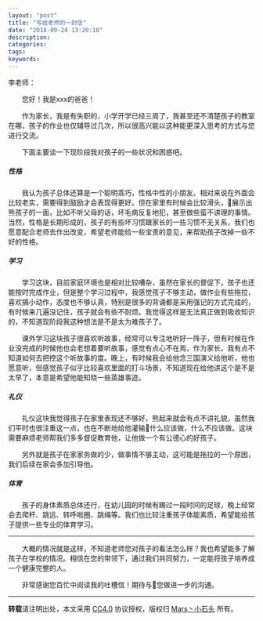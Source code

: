 ```yaml
---
layout: "post"
title: "写给老师的一封信"
date: "2018-09-24 13:20:10"
description: 
categories: 
tags: 
keywords: 
---
```


李老师：

&emsp;&emsp;您好！我是xxx的爸爸！

&emsp;&emsp;作为家长，我是有失职的，小学开学已经三周了，我甚至还不清楚孩子的教室在哪，孩子的作业也仅辅导过几次，所以很高兴能以这种能更深入思考的方式与您进行交流。

&emsp;&emsp;下面主要谈一下现阶段我对孩子的一些状况和困惑吧。




##### 性格

&emsp;&emsp;我认为孩子总体还算是一个聪明乖巧，性格中性的小朋友。相对来说在外面会比较老实，需要得到鼓励才会表现得更好。但在家里有时候会比较滑头，展示出熊孩子的一面，比如不听父母的话，坏毛病反复地犯，甚至做些蛮不讲理的事情。当然，性格是长期形成的，孩子的有些坏习惯跟家长的一些习惯不无关系，我们也愿意配合老师去作出改变，希望老师能给一些宝贵的意见，来帮助孩子改掉一些不好的性格。

##### 学习

&emsp;&emsp;学习这块，目前家庭环境也是相对比较嘈杂，虽然在家长的督促下，孩子也还能按时完成作业，但是整个学习过程中，我感觉孩子不够主动，做作业有些拖拉，喜欢搞小动作，态度也不够认真，特别是很多的背诵都是采用强记的方式完成的，有时候来几遍没记住，孩子就会有些不耐烦。我觉得这样是无法真正做到吸收知识的，不知道现阶段我这种想法是不是太为难孩子了。

&emsp;&emsp;课外学习这块孩子很喜欢听故事，经常可以专注地听好一阵子，但有时候在作业没完成的时候他也会老想着要听故事，感觉有点心不在焉，作为家长，我有点不知道如何去把控这个听故事的度。晚上，有时候我会给他念三国演义给他听，他也愿意听，但感觉孩子似乎比较喜欢里面的打斗场景，不知道现在给他讲这个是不是太早了，本意是希望他能知晓一些英雄事迹。

##### 礼仪

&emsp;&emsp;礼仪这块我觉得孩子在家里表现还不够好，熊起来就会有点不讲礼貌，虽然我们平时也很注重这一点，也在不断地给他灌输什么应该做，什么不应该做。这块需要麻烦老师帮我们多多督促教育他，让他做一个有公德心的好孩子。

&emsp;&emsp;另外就是孩子在家家务做的少，做事情不够主动，这可能是拖拉的一个原因，我们后续在家会多加引导他。

##### 体育

&emsp;&emsp;孩子的身体素质总体还行，在幼儿园的时候有踢过一段时间的足球，晚上经常会去爬杆、跳远、转呼啦圈、跳绳等。我们也比较注重孩子体能素质，希望能给孩子提供一些专业的体育学习。

---

&emsp;&emsp;大概的情况就是这样，不知道老师您对孩子的看法怎么样？我也希望能多了解孩子在学校的情况。相信在您的带领下，通过我们共同努力，一定能将孩子培养成一个健康完整的人。

&emsp;&emsp;非常感谢您百忙中阅读我的吐槽信！期待与您做进一步的沟通。

---

**转载**请注明出处，本文采用 [CC4.0](http://creativecommons.org/licenses/by-nc-nd/4.0/) 协议授权，版权归 [Mars丶小石头](https://www.zorin.xin) 所有。